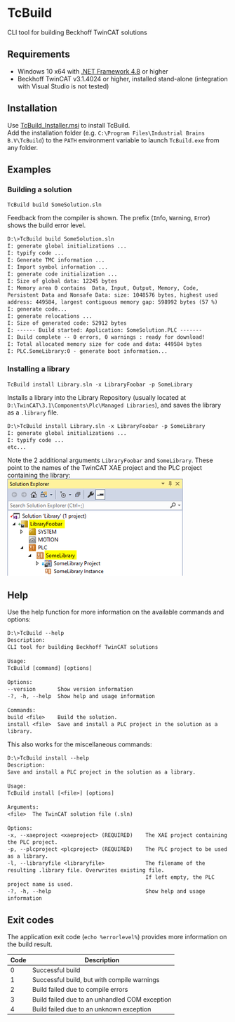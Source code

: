 # TcBuild
CLI tool for building Beckhoff TwinCAT solutions

## Requirements

- Windows 10 x64 with [.NET Framework 4.8](https://dotnet.microsoft.com/en-us/download/dotnet-framework/net48) or higher
- Beckhoff TwinCAT v3.1.4024 or higher, installed stand-alone (integration with Visual Studio is not tested)

## Installation

Use [TcBuild_Installer.msi](https://raw.githubusercontent.com/JustusRijke/TcBuild/main/TcBuildInstaller/Release/TcBuild_Installer.msi) to install TcBuild.\
Add the installation folder (e.g. `C:\Program Files\Industrial Brains B.V\TcBuild`) to the `PATH` environment variable to launch `TcBuild.exe` from any folder.

## Examples

### Building a solution 

	TcBuild build SomeSolution.sln

Feedback from the compiler is shown. The prefix (`I`nfo, `W`arning, `E`rror) shows the build error level.

    D:\>TcBuild build SomeSolution.sln
    I: generate global initializations ...
    I: typify code ...
    I: Generate TMC information ...
    I: Import symbol information ...
    I: generate code initialization ...
    I: Size of global data: 12245 bytes
    I: Memory area 0 contains  Data, Input, Output, Memory, Code, Persistent Data and Nonsafe Data: size: 1048576 bytes, highest used address: 449584, largest contiguous memory gap: 598992 bytes (57 %)
    I: generate code...
    I: generate relocations ...
    I: Size of generated code: 52912 bytes
    I: ------ Build started: Application: SomeSolution.PLC -------
    I: Build complete -- 0 errors, 0 warnings : ready for download!
    I: Total allocated memory size for code and data: 449584 bytes
    I: PLC.SomeLibrary:0 - generate boot information...


### Installing a library

    TcBuild install Library.sln -x LibraryFoobar -p SomeLibrary

Installs a library into the Library Repository (usually located at `D:\TwinCAT\3.1\Components\Plc\Managed Libraries`), and saves the library as a `.library` file.

    D:\>TcBuild install Library.sln -x LibraryFoobar -p SomeLibrary
    I: generate global initializations ...
    I: typify code ...
    etc...

Note the 2 additional arguments `LibraryFoobar` and `SomeLibrary`. These point to the names of the TwinCAT XAE project and the PLC project containing the library:\
![Solution Explorer](images/library.png)

## Help

Use the help function for more information on the available commands and options:

    D:\>TcBuild --help
    Description:
    CLI tool for building Beckhoff TwinCAT solutions

    Usage:
    TcBuild [command] [options]

    Options:
    --version       Show version information
    -?, -h, --help  Show help and usage information

    Commands:
    build <file>    Build the solution.
    install <file>  Save and install a PLC project in the solution as a library.

This also works for the miscellaneous commands:

    D:\>TcBuild install --help
    Description:
    Save and install a PLC project in the solution as a library.

    Usage:
    TcBuild install [<file>] [options]

    Arguments:
    <file>  The TwinCAT solution file (.sln)

    Options:
    -x, --xaeproject <xaeproject> (REQUIRED)    The XAE project containing the PLC project.
    -p, --plcproject <plcproject> (REQUIRED)    The PLC project to be used as a library.
    -l, --libraryfile <libraryfile>             The filename of the resulting .library file. Overwrites existing file.
                                                If left empty, the PLC project name is used.
    -?, -h, --help                              Show help and usage information

## Exit codes

The application exit code (`echo %errorlevel%`) provides more information on the build result.

| Code | Description |
| --- | --- |
| 0 | Successful build |
| 1 | Successful build, but with compile warnings |
| 2 | Build failed due to compile errors |
| 3 | Build failed due to an unhandled COM exception |
| 4 | Build failed due to an unknown exception |
